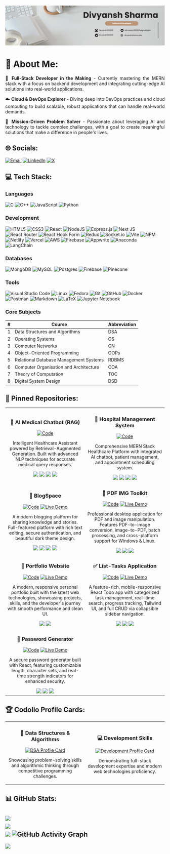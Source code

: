 <p align="center">
	<img src="final_linkedinbanner.png">
</p>


# 💫 About Me:
<div style="text-align: justify; font-size: 14px">

🚀 **Full-Stack Developer in the Making** - Currently mastering the MERN stack with a focus on backend development and integrating cutting-edge AI solutions into real-world applications.

☁️ **Cloud & DevOps Explorer** - Diving deep into DevOps practices and cloud computing to build scalable, robust applications that can handle real-world demands.

🎯 **Mission-Driven Problem Solver** - Passionate about leveraging AI and technology to tackle complex challenges, with a goal to create meaningful solutions that make a difference in people's lives.

</div>

## 🌐 Socials:
[![Email](https://img.shields.io/badge/Email-D14836?logo=gmail&logoColor=white)](mailto:officialdslc1552005@gmail.com) 
[![LinkedIn](https://img.shields.io/badge/LinkedIn-%230077B5.svg?logo=linkedin&logoColor=white)](https://linkedin.com/in/divyansh-sharma-b05897286) [![X](https://img.shields.io/badge/X-black.svg?logo=X&logoColor=white)](https://x.com/divyansh1552005) 

## 💻 Tech Stack:

### Languages
![C](https://img.shields.io/badge/c-%2300599C.svg?style=for-the-badge&logo=c&logoColor=white) ![C++](https://img.shields.io/badge/c++-%2300599C.svg?style=for-the-badge&logo=c%2B%2B&logoColor=white) ![JavaScript](https://img.shields.io/badge/javascript-%23323330.svg?style=for-the-badge&logo=javascript&logoColor=%23F7DF1E) ![Python](https://img.shields.io/badge/python-3670A0?style=for-the-badge&logo=python&logoColor=ffdd54)

### Development
![HTML5](https://img.shields.io/badge/html5-%23E34F26.svg?style=for-the-badge&logo=html5&logoColor=white) ![CSS3](https://img.shields.io/badge/css3-%231572B6.svg?style=for-the-badge&logo=css3&logoColor=white) ![React](https://img.shields.io/badge/react-%2320232a.svg?style=for-the-badge&logo=react&logoColor=%2361DAFB) ![NodeJS](https://img.shields.io/badge/node.js-6DA55F?style=for-the-badge&logo=node.js&logoColor=white) ![Express.js](https://img.shields.io/badge/express.js-%23404d59.svg?style=for-the-badge&logo=express&logoColor=%2361DAFB) ![Next JS](https://img.shields.io/badge/Next-black?style=for-the-badge&logo=next.js&logoColor=white) ![React Router](https://img.shields.io/badge/React_Router-CA4245?style=for-the-badge&logo=react-router&logoColor=white) ![React Hook Form](https://img.shields.io/badge/React%20Hook%20Form-%23EC5990.svg?style=for-the-badge&logo=reacthookform&logoColor=white) ![Redux](https://img.shields.io/badge/redux-%23593d88.svg?style=for-the-badge&logo=redux&logoColor=white) ![Socket.io](https://img.shields.io/badge/Socket.io-black?style=for-the-badge&logo=socket.io&badgeColor=010101) ![Vite](https://img.shields.io/badge/vite-%23646CFF.svg?style=for-the-badge&logo=vite&logoColor=white) ![NPM](https://img.shields.io/badge/NPM-%23CB3837.svg?style=for-the-badge&logo=npm&logoColor=white) ![Netlify](https://img.shields.io/badge/netlify-%23000000.svg?style=for-the-badge&logo=netlify&logoColor=#00C7B7) ![Vercel](https://img.shields.io/badge/vercel-%23000000.svg?style=for-the-badge&logo=vercel&logoColor=white) ![AWS](https://img.shields.io/badge/AWS-%23FF9900.svg?style=for-the-badge&logo=amazon-aws&logoColor=white) ![Firebase](https://img.shields.io/badge/firebase-%23039BE5.svg?style=for-the-badge&logo=firebase) ![Appwrite](https://img.shields.io/badge/Appwrite-%23FD366E.svg?style=for-the-badge&logo=appwrite&logoColor=white) ![Anaconda](https://img.shields.io/badge/Anaconda-%2344A833.svg?style=for-the-badge&logo=anaconda&logoColor=white) ![LangChain](https://img.shields.io/badge/langchain-1C3C3C?style=for-the-badge&logo=langchain&logoColor=white)

### Databases
![MongoDB](https://img.shields.io/badge/MongoDB-%234ea94b.svg?style=for-the-badge&logo=mongodb&logoColor=white) ![MySQL](https://img.shields.io/badge/mysql-4479A1.svg?style=for-the-badge&logo=mysql&logoColor=white) ![Postgres](https://img.shields.io/badge/postgres-%23316192.svg?style=for-the-badge&logo=postgresql&logoColor=white) ![Firebase](https://img.shields.io/badge/firebase-a08021?style=for-the-badge&logo=firebase&logoColor=ffcd34) ![Pinecone](https://img.shields.io/badge/Pinecone-000000?style=for-the-badge&logo=pinecone&logoColor=white)

### Tools
![Visual Studio Code](https://img.shields.io/badge/Visual%20Studio%20Code-0078d4.svg?style=for-the-badge&logo=visual-studio-code&logoColor=white) ![Linux](https://img.shields.io/badge/Linux-FCC624?style=for-the-badge&logo=linux&logoColor=black) ![Fedora](https://img.shields.io/badge/Fedora-294172?style=for-the-badge&logo=fedora&logoColor=white) ![Git](https://img.shields.io/badge/git-%23F05033.svg?style=for-the-badge&logo=git&logoColor=white) ![GitHub](https://img.shields.io/badge/github-%23121011.svg?style=for-the-badge&logo=github&logoColor=white) ![Docker](https://img.shields.io/badge/docker-%230db7ed.svg?style=for-the-badge&logo=docker&logoColor=white) ![Postman](https://img.shields.io/badge/Postman-FF6C37?style=for-the-badge&logo=postman&logoColor=white) ![Markdown](https://img.shields.io/badge/markdown-%23000000.svg?style=for-the-badge&logo=markdown&logoColor=white) ![LaTeX](https://img.shields.io/badge/latex-%23008080.svg?style=for-the-badge&logo=latex&logoColor=white) ![Jupyter Notebook](https://img.shields.io/badge/jupyter-%23FA0F00.svg?style=for-the-badge&logo=jupyter&logoColor=white)

### Core Subjects

| # | Course | Abbreviation |
|---|--------------|--------------|
| 1 | Data Structures and Algorithms | DSA |
| 2 | Operating Systems | OS |
| 3 | Computer Networks | CN |
| 4 | Object-Oriented Programming | OOPs |
| 5 | Relational Database Management Systems | RDBMS |
| 6 | Computer Organisation and Architecture | COA |
| 7 | Theory of Computation | TOC |
| 8 | Digital System Design | DSD |


## 📌 Pinned Repositories:

<div align="center">
  <table>
    <tr>
      <td width="50%">
        <h3 align="center">🤖 AI Medical Chatbot (RAG)</h3>
        <div align="center">
          <a href="https://github.com/Divyansh1552005/Medical_Chatbot_OpenAI.git" target="_blank"><img src="https://img.shields.io/badge/Code-000000?style=for-the-badge&logo=github&logoColor=white" alt="Code"></a>
<!--           <a href="#" target="_blank"><img src="https://img.shields.io/badge/Live-00C7B7?style=for-the-badge&logo=netlify&logoColor=white" alt="Live Demo"></a> -->
        </div>
        <p align="center">Intelligent Healthcare Assistant powered by Retrieval-Augmented Generation. Built with advanced NLP techniques for accurate medical query responses.</p>
        <div align="center">
          <img src="https://img.shields.io/badge/Python-3670A0?style=for-the-badge&logo=python&logoColor=ffdd54">
          <img src="https://img.shields.io/badge/langchain-1C3C3C?style=for-the-badge&logo=langchain&logoColor=white">
          <img src="https://img.shields.io/badge/Pinecone-000000?style=for-the-badge&logo=pinecone&logoColor=white">
          <img src="https://img.shields.io/badge/OpenAI-412991?style=for-the-badge&logo=openai&logoColor=white">
        </div>
      </td>
      <td width="50%">
        <h3 align="center">🏥 Hospital Management System</h3>
        <div align="center">
          <a href="https://github.com/Divyansh1552005/prescripto-full-stack#" target="_blank"><img src="https://img.shields.io/badge/Code-000000?style=for-the-badge&logo=github&logoColor=white" alt="Code"></a>
<!--           <a href="#" target="_blank"><img src="https://img.shields.io/badge/Live-00C7B7?style=for-the-badge&logo=netlify&logoColor=white" alt="Live Demo"></a> -->
        </div>
        <p align="center">Comprehensive MERN Stack Healthcare Platform with integrated AI chatbot, patient management, and appointment scheduling system.</p>
        <div align="center">
          <img src="https://img.shields.io/badge/react-%2320232a.svg?style=for-the-badge&logo=react&logoColor=%2361DAFB">
          <img src="https://img.shields.io/badge/node.js-6DA55F?style=for-the-badge&logo=node.js&logoColor=white">
          <img src="https://img.shields.io/badge/express.js-%23404d59.svg?style=for-the-badge&logo=express&logoColor=%2361DAFB">
          <img src="https://img.shields.io/badge/MongoDB-%234ea94b.svg?style=for-the-badge&logo=mongodb&logoColor=white">
        </div>
      </td>
    </tr>
    <tr>
      <td width="50%">
        <h3 align="center">📝 BlogSpace</h3>
        <div align="center">
          <a href="https://github.com/Divyansh1552005/BlogSpace" target="_blank"><img src="https://img.shields.io/badge/Code-000000?style=for-the-badge&logo=github&logoColor=white" alt="Code"></a>
          <a href="https://blogspace-alpha.vercel.app/" target="_blank"><img src="https://img.shields.io/badge/Live-00C7B7?style=for-the-badge&logo=netlify&logoColor=white" alt="Live Demo"></a>
        </div>
        <p align="center">A modern blogging platform for sharing knowledge and stories. Full-featured platform with rich text editing, secure authentication, and beautiful dark theme design.</p>
        <div align="center">
          <img src="https://img.shields.io/badge/react-%2320232a.svg?style=for-the-badge&logo=react&logoColor=%2361DAFB">
          <img src="https://img.shields.io/badge/Appwrite-FD366E?style=for-the-badge&logo=appwrite&logoColor=white">
          <img src="https://img.shields.io/badge/tailwindcss-%2338B2AC.svg?style=for-the-badge&logo=tailwind-css&logoColor=white">
          <img src="https://img.shields.io/badge/TinyMCE-000000?style=for-the-badge&logo=tinymce&logoColor=white">
        </div>
      </td>
      <td width="50%">
        <h3 align="center">📄 PDF IMG Toolkit</h3>
        <div align="center">
          <a href="https://github.com/Divyansh1552005/PDF-IMG-Toolkit.git" target="_blank"><img src="https://img.shields.io/badge/Code-000000?style=for-the-badge&logo=github&logoColor=white" alt="Code"></a>
          <a href="https://pdf-img-editor-converter-toolkit-so.vercel.app/" target="_blank"><img src="https://img.shields.io/badge/Live-00C7B7?style=for-the-badge&logo=netlify&logoColor=white" alt="Live Demo"></a>
        </div>
        <p align="center">Professional desktop application for PDF and image manipulation. Features PDF-to-image conversion, image-to-PDF, batch processing, and cross-platform support for Windows & Linux.</p>
        <div align="center">
          <img src="https://img.shields.io/badge/react-%2320232a.svg?style=for-the-badge&logo=react&logoColor=%2361DAFB">
          <img src="https://img.shields.io/badge/tailwindcss-%2338B2AC.svg?style=for-the-badge&logo=tailwind-css&logoColor=white">
          <img src="https://img.shields.io/badge/Desktop-4285F4?style=for-the-badge&logo=windows&logoColor=white">
        </div>
      </td>
    </tr>
    <tr>
      <td width="50%">
        <h3 align="center">💼 Portfolio Website</h3>
        <div align="center">
          <a href="https://github.com/Divyansh1552005/Divyansh-portfolio" target="_blank"><img src="https://img.shields.io/badge/Code-000000?style=for-the-badge&logo=github&logoColor=white" alt="Code"></a>
          <a href="https://divyansh1552005-portfolio.vercel.app/" target="_blank"><img src="https://img.shields.io/badge/Live-00C7B7?style=for-the-badge&logo=netlify&logoColor=white" alt="Live Demo"></a>
        </div>
        <p align="center">A modern, responsive personal portfolio built with the latest web technologies, showcasing projects, skills, and the developer's journey with smooth performance and clean UI.</p>
        <div align="center">
          <img src="https://img.shields.io/badge/react-%2320232a.svg?style=for-the-badge&logo=react&logoColor=%2361DAFB">
          <img src="https://img.shields.io/badge/tailwindcss-%2338B2AC.svg?style=for-the-badge&logo=tailwind-css&logoColor=white">
        </div>
      </td>
      <td width="50%">
        <h3 align="center">✅ List-Tasks Application</h3>
        <div align="center">
          <a href="https://github.com/Divyansh1552005/React_Beginner_Projects/tree/main/10TodoApp" target="_blank"><img src="https://img.shields.io/badge/Code-000000?style=for-the-badge&logo=github&logoColor=white" alt="Code"></a>
          <a href="https://listtasks.vercel.app/" target="_blank"><img src="https://img.shields.io/badge/Live-00C7B7?style=for-the-badge&logo=netlify&logoColor=white" alt="Live Demo"></a>
        </div>
        <p align="center">A feature-rich, mobile-responsive React Todo app with categorized task management, real-time search, progress tracking, Tailwind UI, and full CRUD via collapsible sidebar navigation.</p>
        <div align="center">
          <img src="https://img.shields.io/badge/react-%2320232a.svg?style=for-the-badge&logo=react&logoColor=%2361DAFB">
          <img src="https://img.shields.io/badge/tailwindcss-%2338B2AC.svg?style=for-the-badge&logo=tailwind-css&logoColor=white">
          <img src="https://img.shields.io/badge/Local%20Storage-FF6B6B?style=for-the-badge&logo=html5&logoColor=white">
        </div>
      </td>
    </tr>
    <tr>
      <td width="50%">
        <h3 align="center">🔐 Password Generator</h3>
        <div align="center">
          <a href="https://github.com/Divyansh1552005/React_Beginner_Projects/tree/main/5_Password_generator" target="_blank"><img src="https://img.shields.io/badge/Code-000000?style=for-the-badge&logo=github&logoColor=white" alt="Code"></a>
          <a href="https://securepasswordgeneratordsc.vercel.app/" target="_blank"><img src="https://img.shields.io/badge/Live-00C7B7?style=for-the-badge&logo=netlify&logoColor=white" alt="Live Demo"></a>
        </div>
        <p align="center">A secure password generator built with React, featuring customizable length, character sets, and real-time strength indicators for enhanced security.</p>
        <div align="center">
          <img src="https://img.shields.io/badge/react-%2320232a.svg?style=for-the-badge&logo=react&logoColor=%2361DAFB">
          <img src="https://img.shields.io/badge/tailwindcss-%2338B2AC.svg?style=for-the-badge&logo=tailwind-css&logoColor=white">
          <img src="https://img.shields.io/badge/Lucide-000000?style=for-the-badge&logo=lucide&logoColor=white">
        </div>
      </td>
    </tr>
  </table>
</div>



## 🏆 Codolio Profile Cards:

<div align="center">
  <table>
    <tr>
      <td width="50%">
        <h3 align="center">🧩 Data Structures & Algorithms</h3>
        <div align="center">
          <a href="https://codolio.com/profile/YCp7ONOS/card" target="_blank">
            <img src="https://codolio.com/api/profile/YCp7ONOS/card/dsa" alt="DSA Profile Card" width="100%">
          </a>
        </div>
        <p align="center">Showcasing problem-solving skills and algorithmic thinking through competitive programming challenges.</p>
      </td>
      <td width="50%">
        <h3 align="center">💻 Development Skills</h3>
        <div align="center">
          <a href="https://codolio.com/profile/YCp7ONOS/card" target="_blank">
            <img src="https://codolio.com/api/profile/YCp7ONOS/card/development" alt="Development Profile Card" width="100%">
          </a>
        </div>
        <p align="center">Demonstrating full-stack development expertise and modern web technologies proficiency.</p>
      </td>
    </tr>
  </table>
</div>



## 📊 GitHub Stats:
![](https://github-readme-stats.vercel.app/api?username=divyansh1552005&theme=dark&hide_border=false&include_all_commits=false&count_private=false)<br/>
![](https://nirzak-streak-stats.vercel.app/?user=divyansh1552005&theme=dark&hide_border=false)<br/>
![](https://github-readme-stats.vercel.app/api/top-langs/?username=divyansh1552005&theme=dark&hide_border=false&include_all_commits=false&count_private=false&layout=compact)
![GitHub Activity Graph](https://github-readme-activity-graph.vercel.app/graph?username=divyansh1552005&theme=github-compact&custom_title=Pac-Man's%20Activity%20Trail&hide_border=true&bg_color=0d1117&color=ff7b00&line=ff7b00&point=f0f6fc)
---
[![](https://visitcount.itsvg.in/api?id=divyansh1552005&icon=0&color=0)](https://visitcount.itsvg.in)
